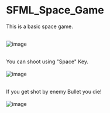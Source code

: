 # SFML_Space_Game
This is a basic space game.<br> </br>

![image](https://user-images.githubusercontent.com/33376744/131559721-0c375fb9-9876-4eac-97b7-b04a5c0b4977.png) <br> </br>


You can shoot using "Space" Key.<br> </br>
![image](https://user-images.githubusercontent.com/33376744/131559808-ede5d324-6f51-4028-9fb9-edbbeacba1b6.png)<br> </br>

If you get shot by enemy Bullet you die!<br> </br>
![image](https://user-images.githubusercontent.com/33376744/131559932-50b54c6d-e6f3-4414-ac60-b323297a9be4.png)
<br> </br>
